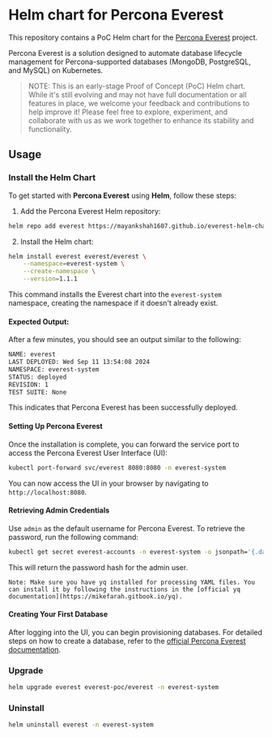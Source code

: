 # Helm chart for Percona Everest

This repository contains a PoC Helm chart for the [Percona Everest](https://github.com/percona/everest) project.

Percona Everest is a solution designed to automate database lifecycle management for Percona-supported databases (MongoDB, PostgreSQL, and MySQL) on Kubernetes.

> NOTE: This is an early-stage Proof of Concept (PoC) Helm chart. While it's still evolving and may not have full documentation or all features in place, we welcome your feedback and contributions to help improve it! Please feel free to explore, experiment, and collaborate with us as we work together to enhance its stability and functionality.

## Usage

### Install the Helm Chart

To get started with **Percona Everest** using **Helm**, follow these steps:

1. Add the Percona Everest Helm repository:

```bash
helm repo add everest https://mayankshah1607.github.io/everest-helm-chart/
```

2. Install the Helm chart:

```bash
helm install everest everest/everest \
    --namespace=everest-system \
    --create-namespace \
    --version=1.1.1
```

This command installs the Everest chart into the `everest-system` namespace, creating the namespace if it doesn't already exist.

#### Expected Output:

After a few minutes, you should see an output similar to the following:

```bash
NAME: everest
LAST DEPLOYED: Wed Sep 11 13:54:08 2024
NAMESPACE: everest-system
STATUS: deployed
REVISION: 1
TEST SUITE: None
```

This indicates that Percona Everest has been successfully deployed.

#### Setting Up Percona Everest

Once the installation is complete, you can forward the service port to access the Percona Everest User Interface (UI):

```bash
kubectl port-forward svc/everest 8080:8080 -n everest-system
```

You can now access the UI in your browser by navigating to `http://localhost:8080`.

#### Retrieving Admin Credentials

Use `admin` as the default username for Percona Everest. To retrieve the password, run the following command:

```bash
kubectl get secret everest-accounts -n everest-system -o jsonpath='{.data.users\.yaml}' | base64 --decode  | yq '.admin.passwordHash'
```

This will return the password hash for the admin user.

    Note: Make sure you have yq installed for processing YAML files. You can install it by following the instructions in the [official yq documentation](https://mikefarah.gitbook.io/yq).

#### Creating Your First Database

After logging into the UI, you can begin provisioning databases. For detailed steps on how to create a database, refer to the [official Percona Everest documentation](https://docs.percona.com/everest/use/db_provision.html).

### Upgrade

```bash
helm upgrade everest everest-poc/everest -n everest-system
```

### Uninstall

```bash
helm uninstall everest -n everest-system
```
